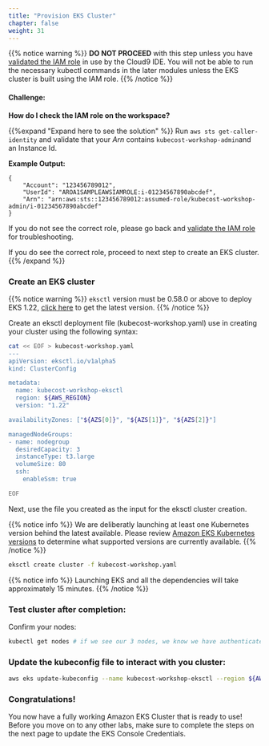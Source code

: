 ```yaml
---
title: "Provision EKS Cluster"
chapter: false
weight: 31
---
```



{{% notice warning %}}
**DO NOT PROCEED** with this step unless you have [validated the IAM role](/2_setup/27_workspaceiam/#validate-the-iam-role) in use by the Cloud9 IDE. You will not be able to run the necessary kubectl commands in the later modules unless the EKS cluster is built using the IAM role.
{{% /notice %}}

#### Challenge:

**How do I check the IAM role on the workspace?**

{{%expand "Expand here to see the solution" %}}
Run `aws sts get-caller-identity` and validate that your _Arn_ contains `kubecost-workshop-admin`and an Instance Id.

**Example Output:**
```output
{
    "Account": "123456789012",
    "UserId": "AROA1SAMPLEAWSIAMROLE:i-01234567890abcdef",
    "Arn": "arn:aws:sts::123456789012:assumed-role/kubecost-workshop-admin/i-01234567890abcdef"
}
```

If you do not see the correct role, please go back and [validate the IAM role](/2_setup/27_workspaceiam/#validate-the-iam-role) for troubleshooting.

If you do see the correct role, proceed to next step to create an EKS cluster.
{{% /expand %}}

### Create an EKS cluster

{{% notice warning %}}
`eksctl` version must be 0.58.0 or above to deploy EKS 1.22, [click here](../212_prerequisites) to get the latest version.
{{% /notice %}}

Create an eksctl deployment file (kubecost-workshop.yaml) use in creating your cluster using the following syntax:

```bash
cat << EOF > kubecost-workshop.yaml
---
apiVersion: eksctl.io/v1alpha5
kind: ClusterConfig

metadata:
  name: kubecost-workshop-eksctl
  region: ${AWS_REGION}
  version: "1.22"

availabilityZones: ["${AZS[0]}", "${AZS[1]}", "${AZS[2]}"]

managedNodeGroups:
- name: nodegroup
  desiredCapacity: 3
  instanceType: t3.large
  volumeSize: 80
  ssh:
    enableSsm: true

EOF
```

Next, use the file you created as the input for the eksctl cluster creation.

{{% notice info %}}
We are deliberatly launching at least one Kubernetes version behind the latest available.  Please review [Amazon EKS Kubernetes versions](https://docs.aws.amazon.com/eks/latest/userguide/kubernetes-versions.html) to determine what supported versions are currently available. 
{{% /notice %}}

```bash
eksctl create cluster -f kubecost-workshop.yaml
```

{{% notice info %}}
Launching EKS and all the dependencies will take approximately 15 minutes.
{{% /notice %}}

### Test cluster after completion:
Confirm your nodes:

```bash
kubectl get nodes # if we see our 3 nodes, we know we have authenticated correctly
```

### Update the kubeconfig file to interact with you cluster:
```bash
aws eks update-kubeconfig --name kubecost-workshop-eksctl --region ${AWS_REGION}
```


<!-- #### Export the Worker Role Name for use throughout the workshop:

```bash
STACK_NAME=$(eksctl get nodegroup --cluster kubecost-workshop-eksctl -o json | jq -r '.[].StackName')
ROLE_NAME=$(aws cloudformation describe-stack-resources --stack-name $STACK_NAME | jq -r '.StackResources[] | select(.ResourceType=="AWS::IAM::Role") | .PhysicalResourceId')
echo "export ROLE_NAME=${ROLE_NAME}" | tee -a ~/.bash_profile
``` -->

### Congratulations!

You now have a fully working Amazon EKS Cluster that is ready to use! Before you move on to any other labs, make sure to complete the steps on the next page to update the EKS Console Credentials.
